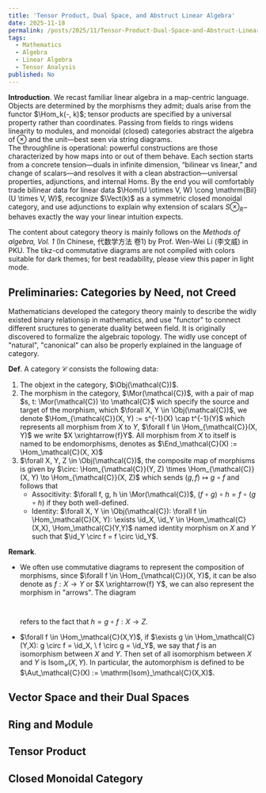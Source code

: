 ```yaml
---
title: 'Tensor Product, Dual Space, and Abstruct Linear Algebra'
date: 2025-11-18
permalink: /posts/2025/11/Tensor-Product-Dual-Space-and-Abstruct-Linear-Algebra/
tags:
  - Mathematics
  - Algebra
  - Linear Algebra
  - Tensor Analysis
published: No
---
```

**Introduction**. We recast familiar linear algebra in a map-centric language. Objects are determined by the morphisms they admit; duals arise from the functor $\Hom_k(-, k)$; tensor products are specified by a universal property rather than coordinates. Passing from fields to rings widens linearity to modules, and monoidal (closed) categories abstract the algebra of $\otimes$ and the unit—best seen via string diagrams.\
The throughline is operational: powerful constructions are those characterized by how maps into or out of them behave. Each section starts from a concrete tension—duals in infinite dimension, “bilinear vs linear,” and change of scalars—and resolves it with a clean abstraction—universal properties, adjunctions, and internal Homs. By the end you will comfortably trade bilinear data for linear data $\Hom(U \otimes V, W) \cong \mathrm{Bil}(U \times V, W)$, recognize $\Vect(k)$ as a symmetric closed monoidal category, and use adjunctions to explain why extension of scalars $S \otimes_R -$ behaves exactly the way your linear intuition expects.

The content about category theory is mainly follows on the *Methods of algebra, Vol. 1* (In Chinese, 代数学方法 卷1) by Prof. Wen-Wei Li (李文威) in PKU. The tikz-cd commutative diagrams are not compiled with colors suitable for dark themes; for best readability, please view this paper in light mode.

Preliminaries: Categories by Need, not Creed
---

Mathematicians developed the category theory mainly to describe the widly existed binary relationsip in mathematics, and use "functor" to connect different sructures to generate duality between field. It is originally discovered to formalize the algebraic topology. The widly use concept of "natural", "canonical" can also be properly explained in the language of category.

**Def**. A category $\mathcal{C}$ consists the following data:

1. The objext in the category, $\Obj(\mathcal{C})$.
2. The morphism in the category, $\Mor(\mathcal{C})$, with a pair of map $s, t: \Mor(\mathcal{C}) \to \mathcal{C}$ wich specify the source and target of the morphism, which $\forall X, Y \in \Obj(\mathcal{C})$, we denote $\Hom_{\mathcal{C}}(X, Y) := s^{-1}(X) \cap t^{-1}(Y)$ which represents all morphism from $X$ to $Y$, $\forall f \in \Hom_{\mathcal{C}}(X, Y)$ we write $X \xrightarrow{f}Y$. All morphism from $X$ to itself is named to be endomorphisms, denotes as $\End_\mathcal{C}(X) := \Hom_\mathcal{C}(X, X)$
3. $\forall X, Y, Z \in \Obj(\mathcal{C})$, the composite map of morphisms is given by $\circ: \Hom_{\mathcal{C}}(Y, Z) \times \Hom_{\mathcal{C}}(X, Y) \to \Hom_{\mathcal{C}}(X, Z)$ which sends $(g, f) \mapsto g \circ f$ and follows that
   - Associtivity: $\forall f, g, h \in \Mor(\mathcal{C})$, $(f \circ g) \circ h = f \circ (g \circ h)$ if they both well-defined.
   - Identity: $\forall X, Y \in \Obj(\mathcal{C}): \forall f \in \Hom_\mathcal{C}(X, Y): \exists \id_X, \id_Y \in \Hom_\mathcal{C}(X,X), \Hom_\mathcal{C}(Y,Y)$ named identity morphism on $X$ and $Y$ such that $\id_Y \circ f = f \circ \id_Y$.

**Remark**.

- We often use commutative diagrams to represent the composition of morphisms, since $\forall f \in \Hom_{\mathcal{C}}(X, Y)$, it can be also denote as $f: X \to Y$ or $X \xrightarrow{f} Y$, we can also represent the morphism in "arrows". The diagram

  <div style="display:flex; justify-content:center; margin:1.5em 0;">
    <script type="text/tikz">
      \Large
      \begin{tikzcd}[row sep=3em, column sep=4em]
        X \arrow[r, "f"] \arrow[rd, "h"] & Y \arrow[d, "g"] \\
        & Z
      \end{tikzcd}
    </script>
  </div>

  refers to the fact that $h = g \circ f: X \to Z$.
- $\forall f \in \Hom_\mathcal{C}(X,Y)$, if $\exists g \in \Hom_\mathcal{C}(Y,X): g \circ f = \id_X, \ f \circ g = \id_Y$, we say that $f$ is an isomorphism between $X$ and $Y$. Then set of all isomorphism between $X$ and $Y$ is $\mathrm{Isom}_\mathcal{C}(X, Y)$. In particular, the automorphism is defined to be $\Aut_\mathcal{C}(X) := \mathrm{Isom}_\mathcal{C}(X,X)$.

Vector Space and their Dual Spaces
---

Ring and Module
---

Tensor Product
---

Closed Monoidal Category
---
